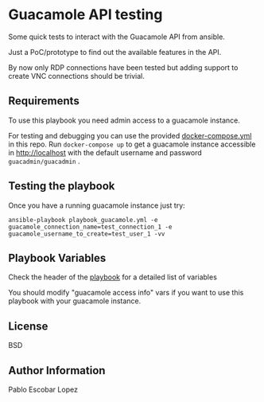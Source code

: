 Guacamole API testing
=========

Some quick tests to interact with the Guacamole API from ansible.

Just a PoC/prototype to find out the available features in the API.

By now only RDP connections have been tested but adding support to create VNC connections should be trivial.


Requirements
------------

To use this playbook you need admin access to a guacamole instance. 

For testing and debugging you can use the provided [docker-compose.yml](docker-compose.yml) in this repo. Run `docker-compose up` to get a guacamole instance accessible in [http://localhost](http://localhost) with the default username and password `guacadmin/guacadmin` .


Testing the playbook
------------

Once you have a running guacamole instance just try:
```
ansible-playbook playbook_guacamole.yml -e guacamole_connection_name=test_connection_1 -e guacamole_username_to_create=test_user_1 -vv
```

Playbook Variables
--------------

Check the header of the [playbook](playbook_guacamole.yml) for a detailed list of variables

You should modify "guacamole access info" vars if you want to use this playbook with your guacamole instance.


License
-------

BSD

Author Information
------------------

Pablo Escobar Lopez

